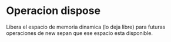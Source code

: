 # Operacion dispose
Libera el espacio de memoria dinamica (lo deja libre) para futuras operaciones de new sepan que ese espacio esta disponible.